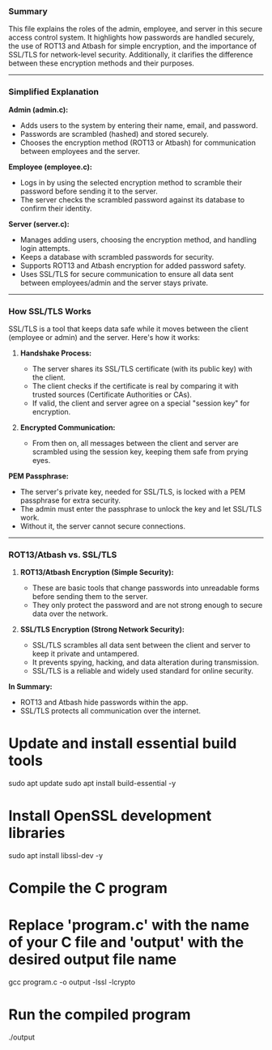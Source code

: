 ### Summary  
This file explains the roles of the admin, employee, and server in this secure access control system. It highlights how passwords are handled securely, the use of ROT13 and Atbash for simple encryption, and the importance of SSL/TLS for network-level security. Additionally, it clarifies the difference between these encryption methods and their purposes.

---

### Simplified Explanation  

**Admin (admin.c):**  
- Adds users to the system by entering their name, email, and password.  
- Passwords are scrambled (hashed) and stored securely.  
- Chooses the encryption method (ROT13 or Atbash) for communication between employees and the server.  

**Employee (employee.c):**  
- Logs in by using the selected encryption method to scramble their password before sending it to the server.  
- The server checks the scrambled password against its database to confirm their identity.  

**Server (server.c):**  
- Manages adding users, choosing the encryption method, and handling login attempts.  
- Keeps a database with scrambled passwords for security.  
- Supports ROT13 and Atbash encryption for added password safety.  
- Uses SSL/TLS for secure communication to ensure all data sent between employees/admin and the server stays private.  

---

### How SSL/TLS Works  
SSL/TLS is a tool that keeps data safe while it moves between the client (employee or admin) and the server. Here's how it works:  
1. **Handshake Process:**  
   - The server shares its SSL/TLS certificate (with its public key) with the client.  
   - The client checks if the certificate is real by comparing it with trusted sources (Certificate Authorities or CAs).  
   - If valid, the client and server agree on a special "session key" for encryption.  

2. **Encrypted Communication:**  
   - From then on, all messages between the client and server are scrambled using the session key, keeping them safe from prying eyes.  

**PEM Passphrase:**  
- The server's private key, needed for SSL/TLS, is locked with a PEM passphrase for extra security.  
- The admin must enter the passphrase to unlock the key and let SSL/TLS work.  
- Without it, the server cannot secure connections.  

---

### ROT13/Atbash vs. SSL/TLS  

1. **ROT13/Atbash Encryption (Simple Security):**  
   - These are basic tools that change passwords into unreadable forms before sending them to the server.  
   - They only protect the password and are not strong enough to secure data over the network.  

2. **SSL/TLS Encryption (Strong Network Security):**  
   - SSL/TLS scrambles all data sent between the client and server to keep it private and untampered.  
   - It prevents spying, hacking, and data alteration during transmission.  
   - SSL/TLS is a reliable and widely used standard for online security.  

**In Summary:**  
- ROT13 and Atbash hide passwords within the app.  
- SSL/TLS protects all communication over the internet.

# Update and install essential build tools
sudo apt update
sudo apt install build-essential -y

# Install OpenSSL development libraries
sudo apt install libssl-dev -y

# Compile the C program
# Replace 'program.c' with the name of your C file and 'output' with the desired output file name
gcc program.c -o output -lssl -lcrypto

# Run the compiled program
./output
